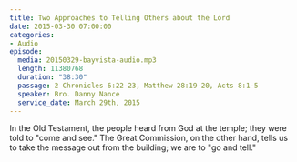```yaml
---
title: Two Approaches to Telling Others about the Lord
date: 2015-03-30 07:00:00
categories:
- Audio
episode:
  media: 20150329-bayvista-audio.mp3
  length: 11380768
  duration: "38:30"
  passage: 2 Chronicles 6:22-23, Matthew 28:19-20, Acts 8:1-5
  speaker: Bro. Danny Nance
  service_date: March 29th, 2015
---
```

In the Old Testament, the people heard from God at the temple; they were told to "come and see." The Great Commission, on the other hand, tells us to take the message out from the building; we are to "go and tell."